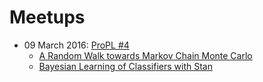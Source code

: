 # Meetups

- 09 March 2016: [ProPL #4](http://www.meetup.com/Toronto-Probabilistic-Programming-Meetup/events/229134538/)
  - [A Random Walk towards Markov Chain Monte Carlo](https://github.com/stevenmpostma/mcmc/blob/3627b5429d9599929a3e02b961be6f68479a42b8/ARandomWalktoMCMC.pdf)
  - [Bayesian Learning of Classifiers with Stan](/04_02__Bayesian_Learning_of_Classifiers_with_Stan__Torsten_Scholak/talk.pdf)
